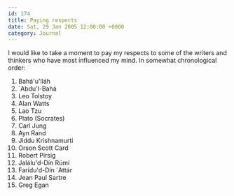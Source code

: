 ```yaml
---
id: 174
title: Paying respects
date: Sat, 29 Jan 2005 12:00:00 +0000
category: Journal
---
```


I would like to take a moment to pay my respects to some of the writers
and thinkers who have most influenced my mind.  In somewhat
chronological order:

1. Bahá'u'lláh
1. `Abdu'l-Bahá
1. Leo Tolstoy
1. Alan Watts
1. Lao Tzu
1. Plato (Socrates)
1. Carl Jung
1. Ayn Rand
1. Jiddu Krishnamurti
1. Orson Scott Card
1. Robert Pirsig
1. Jalálu'd-Dín Rúmí
1. Farídu'd-Dín `Attár
1. Jean Paul Sartre
1. Greg Egan



